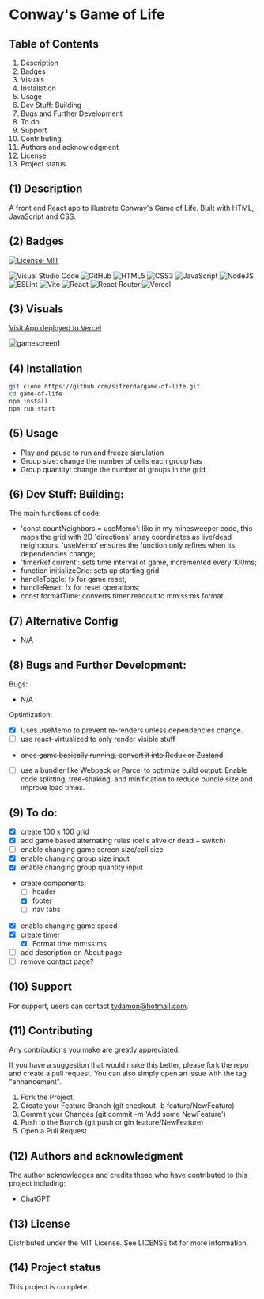 # Conway's Game of Life

## Table of Contents

1. Description
2. Badges
3. Visuals
4. Installation
5. Usage
6. Dev Stuff: Building
7. Bugs and Further Development
8. To do
9. Support
10. Contributing 
11. Authors and acknowledgment
12. License
13. Project status

## (1) Description

A front end React app to illustrate Conway's Game of Life. Built with HTML, JavaScript and CSS.

## (2) Badges

[![License: MIT](https://img.shields.io/badge/License-MIT-yellow.svg)](https://opensource.org/licenses/MIT) 

![Visual Studio Code](https://img.shields.io/badge/Visual%20Studio%20Code-0078d7.svg?style=for-the-badge&logo=visual-studio-code&logoColor=white) 
![GitHub](https://img.shields.io/badge/github-%23121011.svg?style=for-the-badge&logo=github&logoColor=white) 
![HTML5](https://img.shields.io/badge/html5-%23E34F26.svg?style=for-the-badge&logo=html5&logoColor=white)
![CSS3](https://img.shields.io/badge/css3-%231572B6.svg?style=for-the-badge&logo=css3&logoColor=white)
![JavaScript](https://img.shields.io/badge/javascript-%23323330.svg?style=for-the-badge&logo=javascript&logoColor=%23F7DF1E) 
![NodeJS](https://img.shields.io/badge/node.js-6DA55F?style=for-the-badge&logo=node.js&logoColor=white)
![ESLint](https://img.shields.io/badge/ESLint-4B3263?style=for-the-badge&logo=eslint&logoColor=white)
![Vite](https://img.shields.io/badge/vite-%23646CFF.svg?style=for-the-badge&logo=vite&logoColor=white) 
![React](https://img.shields.io/badge/react-%2320232a.svg?style=for-the-badge&logo=react&logoColor=%2361DAFB)
![React Router](https://img.shields.io/badge/React_Router-CA4245?style=for-the-badge&logo=react-router&logoColor=white)
![Vercel](https://img.shields.io/badge/vercel-%23000000.svg?style=for-the-badge&logo=vercel&logoColor=white)

## (3) Visuals

[Visit App deployed to Vercel](https://game-of-life-49sl.vercel.app/)

![gamescreen1](https://github.com/user-attachments/assets/08ebb135-f943-4916-8122-88fc6a7a2001)


## (4) Installation

```bash
git clone https://github.com/sifzerda/game-of-life.git
cd game-of-life
npm install
npm run start
```

## (5) Usage

+ Play and pause to run and freeze simulation
+ Group size: change the number of cells each group has
+ Group quantity: change the number of groups in the grid.

## (6) Dev Stuff: Building:

The main functions of code:

- 'const countNeighbors = useMemo': like in my minesweeper code, this maps the grid with 2D 'directions' array coordinates as live/dead neighbours. 'useMemo' ensures the function only refires when its dependencies change;
- 'timerRef.current': sets time interval of game, incremented every 100ms;
- function initializeGrid: sets up starting grid
- handleToggle: fx for game reset;
- handleReset: fx for reset operations;
- const formatTime: converts timer readout to mm:ss:ms format

## (7) Alternative Config

- N/A

## (8) Bugs and Further Development: 

Bugs:
- N/A

Optimization:
- [x] Uses useMemo to prevent re-renders unless dependencies change.
- [ ] use react-virtualized to only render visible stuff
- ~~once game basically running, convert it into Redux or Zustand~~
- [ ] use a bundler like Webpack or Parcel to optimize build output: Enable code splitting, tree-shaking, and minification to reduce bundle size and improve load times.

## (9) To do: 

- [x] create 100 x 100 grid
- [x] add game based alternating rules (cells alive or dead + switch)
- [ ] enable changing game screen size/cell size
- [x] enable changing group size input
- [x] enable changing group quantity input
 - create components:
   - [ ] header
   - [x] footer
   - [ ] nav tabs
- [x] enable changing game speed
- [x] create timer
  - [x] Format time mm:ss:ms
- [ ] add description on About page
- [ ] remove contact page?

## (10) Support

For support, users can contact tydamon@hotmail.com.

## (11) Contributing

Any contributions you make are greatly appreciated.

If you have a suggestion that would make this better, please fork the repo and create a pull request. You can also simply open an issue with the tag "enhancement". 
1. Fork the Project
2. Create your Feature Branch (git checkout -b feature/NewFeature)
3. Commit your Changes (git commit -m 'Add some NewFeature')
4. Push to the Branch (git push origin feature/NewFeature)
5. Open a Pull Request

## (12) Authors and acknowledgment

The author acknowledges and credits those who have contributed to this project including:

- ChatGPT

## (13) License

Distributed under the MIT License. See LICENSE.txt for more information.

## (14) Project status

This project is complete.

